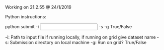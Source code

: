 Working on 21.2.55 @ 24/1/2019

Python instructions:

python submit -i <INPUT> -s <OUTPUT> -g True/False

-i: Path to input file if running locally, if running on grid give dataset name
-s: Submission directory on local machine
-g: Run on grid? True/False
